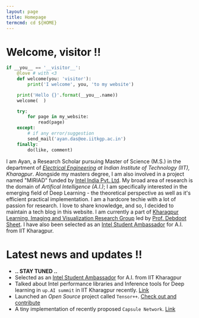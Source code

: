 ```yaml
---
layout: page
title: Homepage
termcmd: cd ${HOME}
---
```


# Welcome, visitor !!

~~~python
if __you__ == '__visitor__':
    @love # with <3
    def welcome(you: 'visitor'):
        print('I welcome', you, 'to my website')

    print('Hello {}'.format(__you__.name))
    welcome(  )

    try:
        for page in my_website:
            read(page)
    except:
        # if any error/suggestion
        send_mail('ayan.das@ee.iitkgp.ac.in')
    finally:
        do(like, comment)
~~~

I am Ayan, a Research Scholar pursuing Master of Science (M.S.) in the department of *[Electrical Engineering](http://ee.iitkgp.ac.in/) at Indian Institute of Technology (IIT), Kharagpur*. Alongside my masters degree, I am also involved in a project named "MIRIAD" funded by [Intel India Pvt. Ltd](https://www.intel.in/content/www/in/en/homepage.html). My broad area of research is the domain of *Artifical Intelligence (A.I.)*; I am specifically interested in the emerging field of Deep Learning - the theoretical perspective as well as it's efficient practical implementation. I am a hardcore techie with a lot of passion for research. I love to share knowledge, and so, I decided to maintain a tech blog in this website. I am currently a part of [Kharagpur Learning, Imaging and Visualization Research Group](https://iitkliv.github.io/) led by [Prof. Debdoot Sheet](http://www.facweb.iitkgp.ac.in/~debdoot/). I have also been selected as an [Intel Student Ambassador](https://software.intel.com/en-us/ai-academy/ambassadors) for A.I. from IIT Kharagpur.

# Latest news and updates !!

- **.. STAY TUNED ..**
- Selected as an [Intel Student Ambassador](https://software.intel.com/en-us/ai-academy/ambassadors) for A.I. from IIT Kharagpur
- Talked about Intel performance libraries and Inference tools for Deep learning in `up.AI summit` in IIT Kharagpur recently. [Link](https://www.facebook.com/upaisummit)
- Launched an *Open Source* project called `Tensor++`. [Check out and contribute](https://github.com/crystalcpp/tensorpp)
- A tiny implementation of recently proposed `Capsule Network`. [Link](https://github.com/dasayan05/capsule-net-TF)
